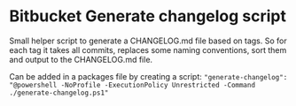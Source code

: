 # Bitbucket Generate changelog script
Small helper script to generate a CHANGELOG.md file based on tags. So for each tag it takes all commits, replaces some naming conventions, sort them and output to the CHANGELOG.md file.

Can be added in a packages file by creating a script:
`"generate-changelog": "@powershell -NoProfile -ExecutionPolicy Unrestricted -Command ./generate-changelog.ps1"`
